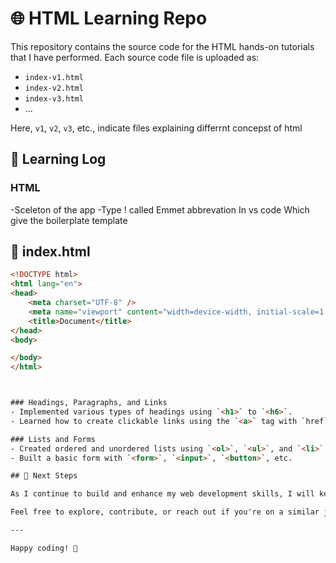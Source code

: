  
# 🌐 HTML Learning Repo

This repository contains the source code for the HTML hands-on tutorials that I have performed. Each source code file is uploaded as:  

- `index-v1.html`  
- `index-v2.html`  
- `index-v3.html`  
- ...  

Here, `v1`, `v2`, `v3`, etc., indicate files explaining differrnt concepst of html

## 📘 Learning Log

###  HTML 
-Sceleton of the app 
-Type !  called Emmet abbrevation In vs code  Which give the boilerplate template
## 📄 index.html

```html
<!DOCTYPE html>
<html lang="en">
<head>
    <meta charset="UTF-8" />
    <meta name="viewport" content="width=device-width, initial-scale=1.0" />
    <title>Document</title>
</head>
<body>

</body>
</html>



### Headings, Paragraphs, and Links
- Implemented various types of headings using `<h1>` to `<h6>`.
- Learned how to create clickable links using the `<a>` tag with `href` attributes.

### Lists and Forms
- Created ordered and unordered lists using `<ol>`, `<ul>`, and `<li>`.
- Built a basic form with `<form>`, `<input>`, `<button>`, etc.

## 🚀 Next Steps

As I continue to build and enhance my web development skills, I will keep updating this repository with new HTML concepts, projects, and learning logs.

Feel free to explore, contribute, or reach out if you're on a similar journey. I'm open to feedback and discussions!

---

Happy coding! 🌱


